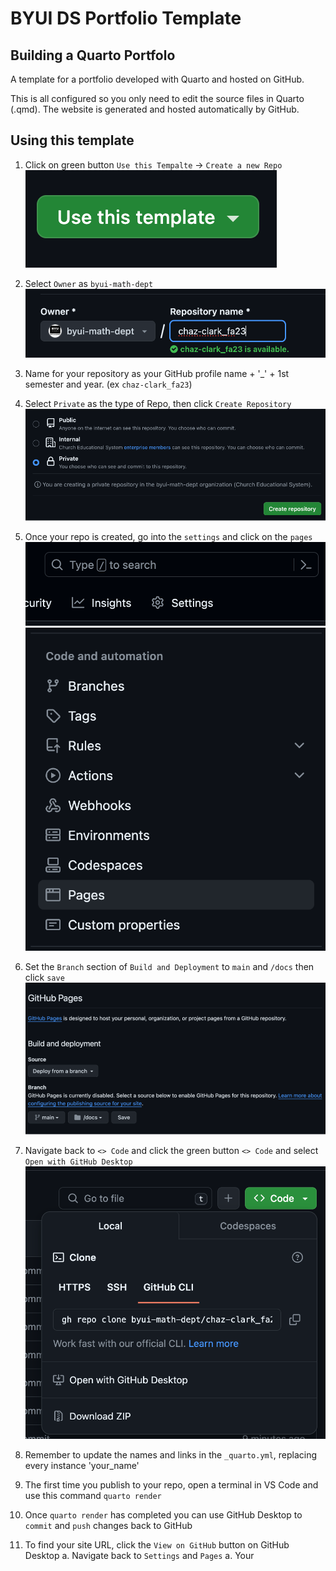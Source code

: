 # BYUI DS Portfolio Template
## Building a Quarto Portfolo

A template for a portfolio developed with Quarto and hosted on GitHub.

This is all configured so you only need to edit the source files in Quarto (.qmd). The website is generated and hosted automatically by GitHub.

## Using this template

1. Click on green button `Use this Tempalte` -> `Create a new Repo`
![](/Images/use_this_template.png)

1. Select `Owner` as `byui-math-dept`
![](/Images/owner.png)

1. Name for your repository as your GitHub profile name + '_' +  1st semester  and year. (ex `chaz-clark_fa23`)

1. Select `Private` as the type of Repo, then click `Create Repository`
![](/Images/private.png)

1. Once your repo is created, go into the `settings` and click on the `pages`
![](/Images/settings.png)
![](/Images/pages.png)

1. Set the `Branch` section of `Build and Deployment` to `main` and `/docs` then click `save`
![](/Images/main_docs.png)

1. Navigate back to `<> Code` and click the green button `<> Code` and select `Open with GitHub Desktop`
![](/Images/open_in_desktop.png)

1. Remember to update the names and links in the `_quarto.yml`, replacing every instance 'your_name'

1. The first time you publish to your repo, open a terminal in VS Code and use this command `quarto render`

1. Once `quarto render` has completed you can use GitHub Desktop to `commit` and `push` changes back to GitHub

1. To find your site URL, click the `View on GitHub` button on GitHub Desktop
    a. Navigate back to `Settings` and `Pages`
    a. Your 
